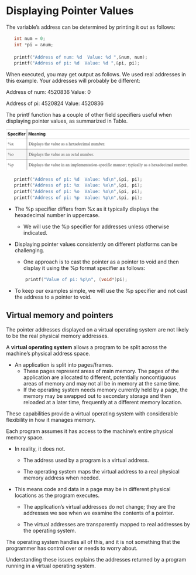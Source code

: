 # Displaying Pointer Values

The variable’s address can be determined by printing it out as follows:

```c
   int num = 0;
   int *pi = &num;

   printf("Address of num: %d  Value: %d ",&num, num);
   printf("Address of pi: %d  Value: %d ",&pi, pi);

```

When executed, you may get output as follows. We used real addresses in this example. Your addresses will probably be different:


Address of num: 4520836  Value: 0

Address of pi: 4520824  Value: 4520836

The printf function has a couple of other field specifiers useful when displaying pointer values, as summarized in Table.

![](img/fieldSpecifiers.png)

```c
   printf("Address of pi: %d  Value: %d\n",&pi, pi);
   printf("Address of pi: %x  Value: %x\n",&pi, pi);
   printf("Address of pi: %o  Value: %o\n",&pi, pi);
   printf("Address of pi: %p  Value: %p\n",&pi, pi);
```

* The %p specifier differs from %x as it typically displays the hexadecimal number in uppercase. 
    * We will use the %p specifier for addresses unless otherwise indicated.

* Displaying pointer values consistently on different platforms can be challenging. 
    * One approach is to cast the pointer as a pointer to void and then display it using the %p format specifier as follows:
    ```c
        printf("Value of pi: %p\n", (void*)pi);    
    ```
* To keep our examples simple, we will use the %p specifier and not cast the address to a pointer to void.    
    
## Virtual memory and pointers

The pointer addresses displayed on a virtual operating system are not likely to be the real physical memory addresses. 

 A **virtual operating system** allows a program to be split across the machine’s physical address space.
 

 * An application is split into pages/frames. 
    * These pages represent areas of main memory. The pages of the application are allocated to different, potentially noncontiguous areas of memory and may not all be in memory at the same time. 
    * If the operating system needs memory currently held by a page, the memory may be swapped out to secondary storage and then reloaded at a later time, frequently at a different memory location. 

These capabilities provide a virtual operating system with considerable flexibility in how it manages memory.

Each program assumes it has access to the machine’s entire physical memory space. 
* In reality, it does not. 
    
    * The address used by a program is a virtual address. 
    
    * The operating system maps the virtual address to a real physical memory address when needed.

* This means code and data in a page may be in different physical locations as the program executes. 
    
    * The application’s virtual addresses do not change; they are the addresses we see when we examine the contents of a pointer. 
    
    * The virtual addresses are transparently mapped to real addresses by the operating system.

The operating system handles all of this, and it is not something that the programmer has control over or needs to worry about. 

Understanding these issues explains the addresses returned by a program running in a virtual operating system.